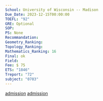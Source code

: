 ```yaml
---
School: University of Wisconsin -- Madison
Due_Date: 2023-12-15T00:00:00
TOEFL: "92"
GRE: Optional
SOP: 
PS: None
Recommandation: 
Geometry_Ranking: 
Topology_Ranking: 
Mathematics_Ranking: 16
Final: ok
Field: 
Fee: $ 75
ETS: "1846"
Treport: "72"
subject: "0703"
---
```

[admission](https://math.wisc.edu/graduate/current-phd/)
[admission](https://apply.grad.wisc.edu/Account/Login?ReturnUrl=%2f)
